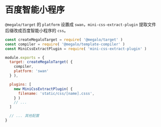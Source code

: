 # 百度智能小程序

`@megalo/target` 的 `platform` 设置成 `swan`，`mini-css-extract-plugin` 提取文件后缀改成百度智能小程序的 `css`。

```javascript
const createMegaloTarget = require( '@megalo/target' )
const compiler = require( '@megalo/template-compiler' )
const MiniCssExtractPlugin = require( 'mini-css-extract-plugin' )

module.exports = {
  target: createMegaloTarget( {
    compiler,
    platform: 'swan'
  } ),

  plugins: [
    new MiniCssExtractPlugin( {
      filename: 'static/css/[name].csss',
    } )
    // ...
  ]

  // ... 其他配置
}

```
